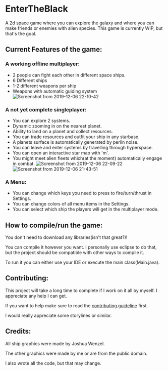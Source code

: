 # EnterTheBlack
A 2d space game where you can explore the galaxy and where you can make friends or enemies with alien species. This game is currently WIP, but that's the goal.

## Current Features of the game:
### A working offline multiplayer:
- 2 people can fight each other in different space ships.
- 6 Different ships
- 1-2 different weapons per ship
- Weapons with automatic guiding system
![Screenshot from 2019-12-06 22-10-42](https://user-images.githubusercontent.com/43880493/70357540-6e5d3b00-1877-11ea-8303-dbeb99ee47e7.png)
### A not yet complete singleplayer:
- You can explore 2 systems.
- Dynamic zooming in on the nearest planet.
- Ability to land on a planet and collect resources.
- You can trade resources and outfit your ship in any starbase.
- A planets surface is automatically generated by perlin noise.
- You can leave and enter systems by travelling through hyperspace.
- You can open an interactive star map with 'm'.
- You might meet alien fleets which(at the moment) automatically engage in combat.
![Screenshot from 2019-12-06 22-09-22](https://user-images.githubusercontent.com/43880493/70357557-7a48fd00-1877-11ea-80ea-e15a2ea445a4.png)
![Screenshot from 2019-12-06 21-43-51](https://user-images.githubusercontent.com/43880493/70357562-7e751a80-1877-11ea-8859-6f841da78f0d.png)
### A Menu:
- You can change which keys you need to press to fire/turn/thrust in Settings.
- You can change colors of all menu items in the Settings.
- You can select which ship the players will get in the multiplayer mode.
## How to compile/run the game:
You don't need to download any libraries(isn't that great?)!

You can compile it however you want. I personally use eclipse to do that, but the project should be compatible with other ways to compile it.

To run it you can either use your IDE or execute the main class(Main.java).
## Contributing:
This project will take a long time to complete if I work on it all by myself. I appreciate any help I can get.

If you want to help make sure to read the [contributing guideline](https://github.com/IntegratedQuantum/EnterTheBlack/blob/master/CONTRIBUTING.md) first.

I would really appreciate some storylines or similar.
## Credits:
All ship graphics were made by Joshua Wenzel.

The other graphics were made by me or are from the public domain.

I also wrote all the code, but that may change.
